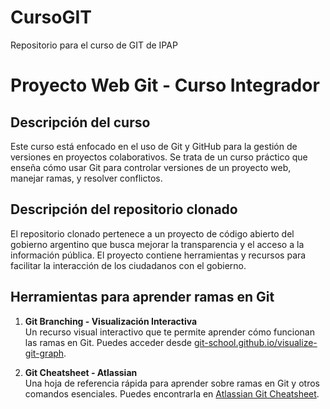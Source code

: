 # CursoGIT
Repositorio para el curso de GIT de IPAP

# Proyecto Web Git - Curso Integrador

## Descripción del curso
Este curso está enfocado en el uso de Git y GitHub para la gestión de versiones en proyectos colaborativos. Se trata de un curso práctico que enseña cómo usar Git para controlar versiones de un proyecto web, manejar ramas, y resolver conflictos.

## Descripción del repositorio clonado
El repositorio clonado pertenece a un proyecto de código abierto del gobierno argentino que busca mejorar la transparencia y el acceso a la información pública. El proyecto contiene herramientas y recursos para facilitar la interacción de los ciudadanos con el gobierno.

## Herramientas para aprender ramas en Git
1. **Git Branching - Visualización Interactiva**  
   Un recurso visual interactivo que te permite aprender cómo funcionan las ramas en Git. Puedes acceder desde [git-school.github.io/visualize-git-graph](https://git-school.github.io/visualize-git-graph/).

2. **Git Cheatsheet - Atlassian**  
   Una hoja de referencia rápida para aprender sobre ramas en Git y otros comandos esenciales. Puedes encontrarla en [Atlassian Git Cheatsheet](https://www.atlassian.com/git/tutorials/atlassian-git-cheatsheet).
